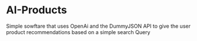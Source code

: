 # AI-Products
Simple sowftare that uses OpenAi and the DummyJSON API to give the user product recommendations based on a simple search Query
